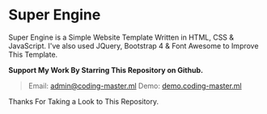 # Super Engine
Super Engine is a Simple Website Template Written in HTML, CSS &amp; JavaScript. I've also used JQuery, Bootstrap 4 &amp; Font Awesome to Improve This Template.  

__Support My Work By Starring This Repository on Github.__

> Email: admin@coding-master.ml
> Demo: [demo.coding-master.ml](http://demo.coding-master.ml/super-engine/)  

Thanks For Taking a Look to This Repository.

